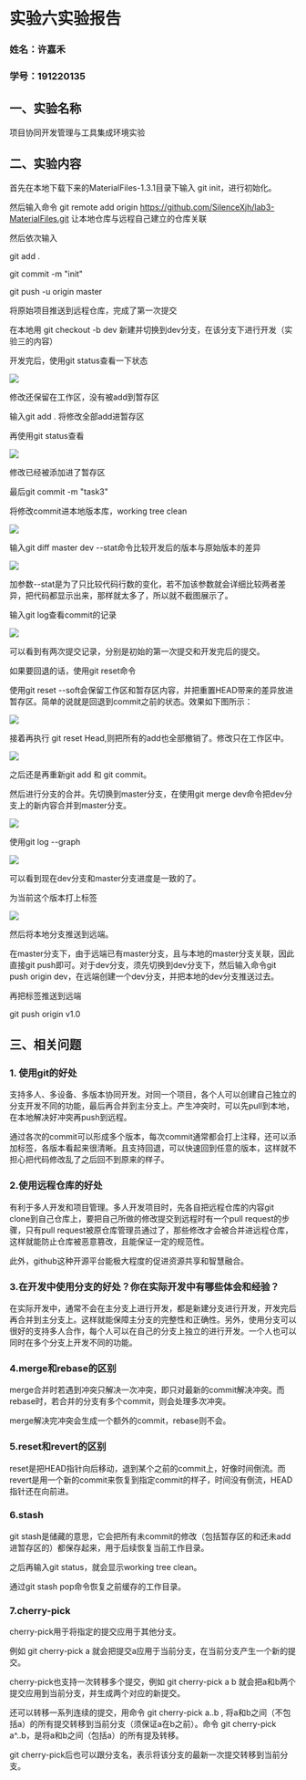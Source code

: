 # 实验六实验报告
### 姓名：许嘉禾
### 学号：191220135

## 一、实验名称
项目协同开发管理与工具集成环境实验

## 二、实验内容
首先在本地下载下来的MaterialFiles-1.3.1目录下输入 git init，进行初始化。

然后输入命令 git remote add origin https://github.com/SilenceXjh/lab3-MaterialFiles.git 让本地仓库与远程自己建立的仓库关联

然后依次输入

git add .

git commit -m "init"

git push -u origin master

将原始项目推送到远程仓库，完成了第一次提交

在本地用 git checkout -b dev 新建并切换到dev分支，在该分支下进行开发（实验三的内容）

开发完后，使用git status查看一下状态

![](ref/status_0.png)

修改还保留在工作区，没有被add到暂存区

输入git add . 将修改全部add进暂存区

再使用git status查看

![](ref/status_1.png)

修改已经被添加进了暂存区

最后git commit -m "task3"

将修改commit进本地版本库，working tree clean

![](ref/status_2.png)

输入git diff master dev --stat命令比较开发后的版本与原始版本的差异

![](ref/diff_0.png)

加参数--stat是为了只比较代码行数的变化，若不加该参数就会详细比较两者差异，把代码都显示出来，那样就太多了，所以就不截图展示了。

输入git log查看commit的记录

![](ref/log_0.png)

可以看到有两次提交记录，分别是初始的第一次提交和开发完后的提交。

如果要回退的话，使用git reset命令

使用git reset --soft会保留工作区和暂存区内容，并把重置HEAD带来的差异放进暂存区。简单的说就是回退到commit之前的状态。效果如下图所示：

![](ref/reset_0.png)

接着再执行 git reset Head,则把所有的add也全部撤销了。修改只在工作区中。

![](ref/reset_1.png)

之后还是再重新git add 和 git commit。

然后进行分支的合并。先切换到master分支，在使用git merge dev命令把dev分支上的新内容合并到master分支。

![](ref/merge_0.png)

使用git log --graph

![](ref/graph_0.png)

可以看到现在dev分支和master分支进度是一致的了。

为当前这个版本打上标签

![](ref/tag_0.png)

然后将本地分支推送到远端。

在master分支下，由于远端已有master分支，且与本地的master分支关联，因此直接git push即可。对于dev分支，须先切换到dev分支下，然后输入命令git push origin dev，在远端创建一个dev分支，并把本地的dev分支推送过去。

再把标签推送到远端

git push origin v1.0

## 三、相关问题
### 1. 使用git的好处
支持多人、多设备、多版本协同开发。对同一个项目，各个人可以创建自己独立的分支开发不同的功能，最后再合并到主分支上。产生冲突时，可以先pull到本地，在本地解决好冲突再push到远程。

通过各次的commit可以形成多个版本，每次commit通常都会打上注释，还可以添加标签，各版本看起来很清晰。且支持回退，可以快速回到任意的版本，这样就不担心把代码修改乱了之后回不到原来的样子。

### 2.使用远程仓库的好处
有利于多人开发和项目管理。多人开发项目时，先各自把远程仓库的内容git clone到自己仓库上，要把自己所做的修改提交到远程时有一个pull request的步骤，只有pull request被原仓库管理员通过了，那些修改才会被合并进远程仓库，这样就能防止仓库被恶意篡改，且能保证一定的规范性。

此外，github这种开源平台能极大程度的促进资源共享和智慧融合。

### 3.在开发中使用分支的好处？你在实际开发中有哪些体会和经验？
在实际开发中，通常不会在主分支上进行开发，都是新建分支进行开发，开发完后再合并到主分支上。这样就能保障主分支的完整性和正确性。另外，使用分支可以很好的支持多人合作，每个人可以在自己的分支上独立的进行开发。一个人也可以同时在多个分支上开发不同的功能。

### 4.merge和rebase的区别
merge合并时若遇到冲突只解决一次冲突，即只对最新的commit解决冲突。而rebase时，若合并的分支有多个commit，则会处理多次冲突。

merge解决完冲突会生成一个额外的commit，rebase则不会。

### 5.reset和revert的区别
reset是把HEAD指针向后移动，退到某个之前的commit上，好像时间倒流。而revert是用一个新的commit来恢复到指定commit的样子，时间没有倒流，HEAD指针还在向前进。

### 6.stash
git stash是储藏的意思，它会把所有未commit的修改（包括暂存区的和还未add进暂存区的）都保存起来，用于后续恢复当前工作目录。

之后再输入git status，就会显示working tree clean。

通过git stash pop命令恢复之前缓存的工作目录。

### 7.cherry-pick
cherry-pick用于将指定的提交应用于其他分支。

例如 git cherry-pick a 就会把提交a应用于当前分支，在当前分支产生一个新的提交。

cherry-pick也支持一次转移多个提交，例如 git cherry-pick a b 就会把a和b两个提交应用到当前分支，并生成两个对应的新提交。

还可以转移一系列连续的提交，用命令 git cherry-pick a..b , 将a和b之间（不包括a）的所有提交转移到当前分支（须保证a在b之前）。命令 git cherry-pick a^..b，是将a和b之间（包括a）的所有提及转移。

git cherry-pick后也可以跟分支名，表示将该分支的最新一次提交转移到当前分支。